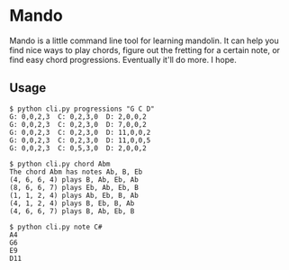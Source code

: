 <h1>Mando</h1>
Mando is a little command line tool for learning mandolin. It can help you find nice ways to play chords, figure out the fretting for a certain note, or find easy chord progressions. Eventually it'll do more. I hope.

<h2>Usage</h2>

```
$ python cli.py progressions "G C D"
G: 0,0,2,3	C: 0,2,3,0	D: 2,0,0,2
G: 0,0,2,3	C: 0,2,3,0	D: 7,0,0,2
G: 0,0,2,3	C: 0,2,3,0	D: 11,0,0,2
G: 0,0,2,3	C: 0,2,3,0	D: 11,0,0,5
G: 0,0,2,3	C: 0,5,3,0	D: 2,0,0,2

$ python cli.py chord Abm
The chord Abm has notes Ab, B, Eb
(4, 6, 6, 4) plays B, Ab, Eb, Ab
(8, 6, 6, 7) plays Eb, Ab, Eb, B
(1, 1, 2, 4) plays Ab, Eb, B, Ab
(4, 1, 2, 4) plays B, Eb, B, Ab
(4, 6, 6, 7) plays B, Ab, Eb, B

$ python cli.py note C#
A4
G6
E9
D11
```
